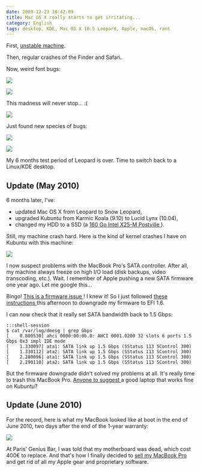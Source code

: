 ```yaml
---
date: 2009-12-23 10:42:09
title: Mac OS X really starts to get irritating...
category: English
tags: desktop, KDE, Mac OS X 10.5 Leopard, Apple, macOS, rant
---
```


First, [unstable machine](https://twitter.com/kdeldycke/status/6158072244).

Then, regular crashes of the Finder and Safari.

Now, weird font bugs:

![](/uploads/2009/mac-osx-broken-menu-font.png)

![](/uploads/2009/mac-osx-broken-shutdown-dialog.png)

This madness will never stop... :(

![](/uploads/2009/mac-osx-leopard-display-bug.png)

Just found new species of bugs:

![](/uploads/2009/mac-osx-black-top-menu-bug.png)

![](/uploads/2009/mac-osx-black-drop-down-menu-bug.png)

My 6 months test period of Leopard is over. Time to switch back to a Linux/KDE
desktop.


## Update (May 2010)

6 months later, I've:

  * updated Mac OS X from Leopard to Snow Leopard,
  * upgraded Kubuntu from Karmic Koala (9.10) to Lucid Lynx (10.04),
  * changed my HDD to a SSD (a [160 Go Intel X25-M Postville
  ](https://amzn.com/B002IGT7IU/?tag=kevideld-20)).

Still, my machine crash hard. Here is the kind of kernel crashes I have on
Kubuntu with this machine:

![](/uploads/2009/mac-book-pro-linux-kernel-crash.jpg)

I now suspect problems with the MacBook Pro's SATA controller. After all, my
machine always freeze on high I/O load (disk backups, video transcoding, etc.).
Wait. I remember of Apple pushing a new SATA firmware one year ago. Let me
google this...

Bingo! [This is a firmware issue
](https://www.slashgear.com/macbook-pro-3-0gbps-sata-upgrade-breaking-third-party-drives-2648050/)!
I knew it! So I just followed [these instructions
](https://forums.macrumors.com/showpost.php?p=8414998&postcount=305) this
afternoon to downgrade my firmware to EFI 1.6.

I can now check that it really set SATA bandwidth back to 1.5 Gbps:

    :::shell-session
    $ cat /var/log/dmesg | grep Gbps
    [    0.800530] ahci 0000:00:0b.0: AHCI 0001.0200 32 slots 6 ports 1.5 Gbps 0x3 impl IDE mode
    [    1.330097] ata1: SATA link up 1.5 Gbps (SStatus 113 SControl 300)
    [    1.330112] ata2: SATA link up 1.5 Gbps (SStatus 113 SControl 300)
    [    2.280096] ata1: SATA link up 1.5 Gbps (SStatus 113 SControl 300)
    [    2.290110] ata2: SATA link up 1.5 Gbps (SStatus 113 SControl 300)

But the firmware downgrade didn't solved my problems at all. It's really time
to trash this MacBook Pro. [Anyone to suggest
](https://twitter.com/kdeldycke/status/14657317476) a good laptop that works
fine on Kubuntu?


## Update (June 2010)

For the record, here is what my MacBook looked like at boot in the end of June
2010, two days after the end of the 1-year warranty:

![](/uploads/2009/mac-book-pro-broken-boot.jpg)

At Paris' Genius Bar, I was told that my motherboard was dead, which cost 400€
to replace. And that's how I finally decided to [sell my MacBook Pro
](https://twitter.com/#!/kdeldycke/status/29012034410) and get rid of all my
Apple gear and proprietary software.
